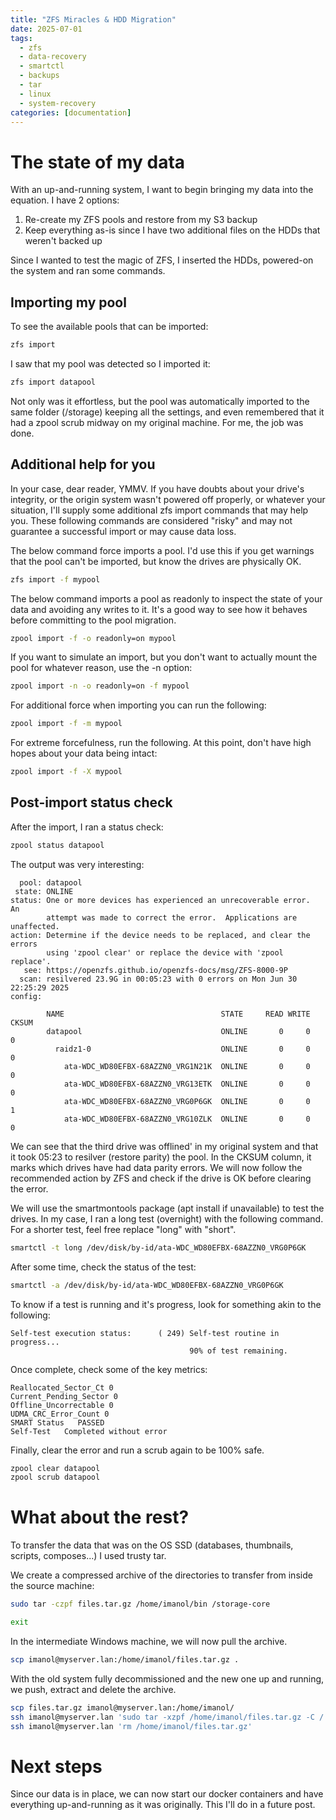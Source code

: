 ```yaml
---
title: "ZFS Miracles & HDD Migration"
date: 2025-07-01
tags:
  - zfs
  - data-recovery
  - smartctl
  - backups
  - tar
  - linux
  - system-recovery
categories: [documentation]
---
```


# The state of my data

With an up-and-running system, I want to begin bringing my data into the equation. I have 2 options:

1. Re-create my ZFS pools and restore from my S3 backup
2. Keep everything as-is since I have two additional files on the HDDs that weren't backed up

Since I wanted to test the magic of ZFS, I inserted the HDDs, powered-on the system and ran some commands.

## Importing my pool

To see the available pools that can be imported:

```bash
zfs import
```

I saw that my pool was detected so I imported it:

```bash
zfs import datapool
```

Not only was it effortless, but the pool was automatically imported to the same folder (/storage) keeping all the settings, and even remembered that it had a zpool scrub midway on my original machine. For me, the job was done.

## Additional help for you

In your case, dear reader, YMMV. If you have doubts about your drive's integrity, or the origin system wasn't powered off properly, or whatever your situation, I'll supply some additional zfs import commands that may help you. These following commands are considered "risky" and may not guarantee a successful import or may cause data loss.

The below command force imports a pool. I'd use this if you get warnings that the pool can't be imported, but know the drives are physically OK.

```bash
zfs import -f mypool
```

The below command imports a pool as readonly to inspect the state of your data and avoiding any writes to it. It's a good way to see how it behaves before committing to the pool migration.

```bash
zpool import -f -o readonly=on mypool
```

If you want to simulate an import, but you don't want to actually mount the pool for whatever reason, use the -n option:

```bash
zpool import -n -o readonly=on -f mypool
```

For additional force when importing you can run the following:

```bash
zpool import -f -m mypool
```

For extreme forcefulness, run the following. At this point, don't have high hopes about your data being intact:

```bash
zpool import -f -X mypool
```

## Post-import status check

After the import, I ran a status check:

```bash
zpool status datapool
```

The output was very interesting:

```text
  pool: datapool
 state: ONLINE
status: One or more devices has experienced an unrecoverable error.  An
        attempt was made to correct the error.  Applications are unaffected.
action: Determine if the device needs to be replaced, and clear the errors
        using 'zpool clear' or replace the device with 'zpool replace'.
   see: https://openzfs.github.io/openzfs-docs/msg/ZFS-8000-9P
  scan: resilvered 23.9G in 00:05:23 with 0 errors on Mon Jun 30 22:25:29 2025
config:

        NAME                                   STATE     READ WRITE CKSUM
        datapool                               ONLINE       0     0     0
          raidz1-0                             ONLINE       0     0     0
            ata-WDC_WD80EFBX-68AZZN0_VRG1N21K  ONLINE       0     0     0
            ata-WDC_WD80EFBX-68AZZN0_VRG13ETK  ONLINE       0     0     0
            ata-WDC_WD80EFBX-68AZZN0_VRG0P6GK  ONLINE       0     0     1
            ata-WDC_WD80EFBX-68AZZN0_VRG10ZLK  ONLINE       0     0     0
```

We can see that the third drive was offlined' in my original system and that it took 05:23 to resilver (restore parity) the pool. In the CKSUM column, it marks which drives have had data parity errors. We will now follow the recommended action by ZFS and check if the drive is OK before clearing the error.

We will use the smartmontools package (apt install if unavailable) to test the drives. In my case, I ran a long test (overnight) with the following command. For a shorter test, feel free replace "long" with "short".

```bash
smartctl -t long /dev/disk/by-id/ata-WDC_WD80EFBX-68AZZN0_VRG0P6GK
```

After some time, check the status of the test:

```bash
smartctl -a /dev/disk/by-id/ata-WDC_WD80EFBX-68AZZN0_VRG0P6GK
```

To know if a test is running and it's progress, look for something akin to the following:

```text
Self-test execution status:      ( 249) Self-test routine in progress...
                                        90% of test remaining.
```

Once complete, check some of the key metrics:

```text
Reallocated_Sector_Ct 0
Current_Pending_Sector 0
Offline_Uncorrectable 0
UDMA_CRC_Error_Count 0
SMART Status   PASSED
Self-Test   Completed without error
```

Finally, clear the error and run a scrub again to be 100% safe.

```bash
zpool clear datapool
zpool scrub datapool
```

# What about the rest?

To transfer the data that was on the OS SSD (databases, thumbnails, scripts, composes...) I used trusty tar.

We create a compressed archive of the directories to transfer from inside the source machine:

```bash
sudo tar -czpf files.tar.gz /home/imanol/bin /storage-core

exit
```

In the intermediate Windows machine, we will now pull the archive.

```bash
scp imanol@myserver.lan:/home/imanol/files.tar.gz .
```

With the old system fully decommissioned and the new one up and running, we push, extract and delete the archive.

```bash
scp files.tar.gz imanol@myserver.lan:/home/imanol/
ssh imanol@myserver.lan 'sudo tar -xzpf /home/imanol/files.tar.gz -C /'
ssh imanol@myserver.lan 'rm /home/imanol/files.tar.gz'
```

# Next steps

Since our data is in place, we can now start our docker containers and have everything up-and-running as it was originally. This I'll do in a future post.
